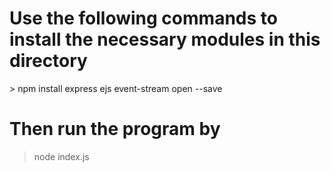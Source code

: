 
<h1> Use the following commands to install the necessary modules in this directory </h1>
> npm install express ejs event-stream open --save

<h1>Then run the program by </h1>

> node index.js
